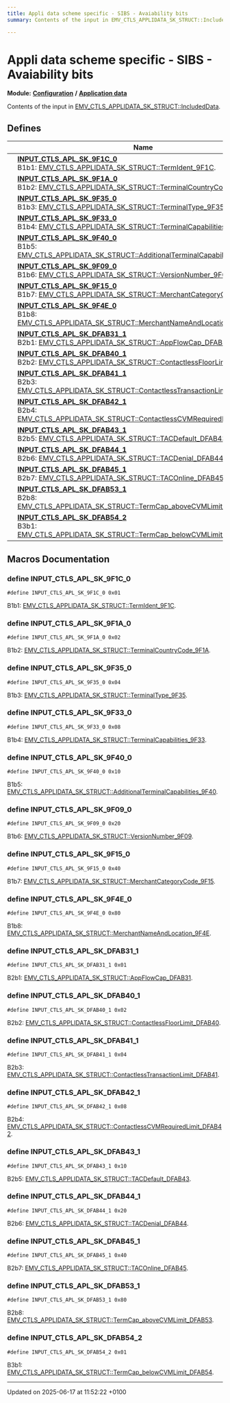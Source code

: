 ```yaml
---
title: Appli data scheme specific - SIBS - Avaiability bits
summary: Contents of the input in EMV_CTLS_APPLIDATA_SK_STRUCT::IncludedData. 

---
```


# Appli data scheme specific - SIBS - Avaiability bits

**Module:** **[Configuration](group___a_d_k___c_o_n_f_i_g_u_r_a_t_i_o_n.md)** **/** **[Application data](group___d_e_f___c_o_n_f___a_p_p_l_i.md)**

Contents of the input in [EMV_CTLS_APPLIDATA_SK_STRUCT::IncludedData](struct_e_m_v___c_t_l_s___a_p_p_l_i_d_a_t_a___s_k___s_t_r_u_c_t.md#variable-includeddata). 

## Defines

|                | Name           |
| -------------- | -------------- |
|  | **[INPUT_CTLS_APL_SK_9F1C_0](group___d_e_f___i_n_p_u_t___a_p_p_l_i___s_k.md#define-input-ctls-apl-sk-9f1c-0)** <br>B1b1: [EMV_CTLS_APPLIDATA_SK_STRUCT::TermIdent_9F1C](struct_e_m_v___c_t_l_s___a_p_p_l_i_d_a_t_a___s_k___s_t_r_u_c_t.md#variable-termident-9f1c).  |
|  | **[INPUT_CTLS_APL_SK_9F1A_0](group___d_e_f___i_n_p_u_t___a_p_p_l_i___s_k.md#define-input-ctls-apl-sk-9f1a-0)** <br>B1b2: [EMV_CTLS_APPLIDATA_SK_STRUCT::TerminalCountryCode_9F1A](struct_e_m_v___c_t_l_s___a_p_p_l_i_d_a_t_a___s_k___s_t_r_u_c_t.md#variable-terminalcountrycode-9f1a).  |
|  | **[INPUT_CTLS_APL_SK_9F35_0](group___d_e_f___i_n_p_u_t___a_p_p_l_i___s_k.md#define-input-ctls-apl-sk-9f35-0)** <br>B1b3: [EMV_CTLS_APPLIDATA_SK_STRUCT::TerminalType_9F35](struct_e_m_v___c_t_l_s___a_p_p_l_i_d_a_t_a___s_k___s_t_r_u_c_t.md#variable-terminaltype-9f35).  |
|  | **[INPUT_CTLS_APL_SK_9F33_0](group___d_e_f___i_n_p_u_t___a_p_p_l_i___s_k.md#define-input-ctls-apl-sk-9f33-0)** <br>B1b4: [EMV_CTLS_APPLIDATA_SK_STRUCT::TerminalCapabilities_9F33](struct_e_m_v___c_t_l_s___a_p_p_l_i_d_a_t_a___s_k___s_t_r_u_c_t.md#variable-terminalcapabilities-9f33).  |
|  | **[INPUT_CTLS_APL_SK_9F40_0](group___d_e_f___i_n_p_u_t___a_p_p_l_i___s_k.md#define-input-ctls-apl-sk-9f40-0)** <br>B1b5: [EMV_CTLS_APPLIDATA_SK_STRUCT::AdditionalTerminalCapabilities_9F40](struct_e_m_v___c_t_l_s___a_p_p_l_i_d_a_t_a___s_k___s_t_r_u_c_t.md#variable-additionalterminalcapabilities-9f40).  |
|  | **[INPUT_CTLS_APL_SK_9F09_0](group___d_e_f___i_n_p_u_t___a_p_p_l_i___s_k.md#define-input-ctls-apl-sk-9f09-0)** <br>B1b6: [EMV_CTLS_APPLIDATA_SK_STRUCT::VersionNumber_9F09](struct_e_m_v___c_t_l_s___a_p_p_l_i_d_a_t_a___s_k___s_t_r_u_c_t.md#variable-versionnumber-9f09).  |
|  | **[INPUT_CTLS_APL_SK_9F15_0](group___d_e_f___i_n_p_u_t___a_p_p_l_i___s_k.md#define-input-ctls-apl-sk-9f15-0)** <br>B1b7: [EMV_CTLS_APPLIDATA_SK_STRUCT::MerchantCategoryCode_9F15](struct_e_m_v___c_t_l_s___a_p_p_l_i_d_a_t_a___s_k___s_t_r_u_c_t.md#variable-merchantcategorycode-9f15).  |
|  | **[INPUT_CTLS_APL_SK_9F4E_0](group___d_e_f___i_n_p_u_t___a_p_p_l_i___s_k.md#define-input-ctls-apl-sk-9f4e-0)** <br>B1b8: [EMV_CTLS_APPLIDATA_SK_STRUCT::MerchantNameAndLocation_9F4E](struct_e_m_v___c_t_l_s___a_p_p_l_i_d_a_t_a___s_k___s_t_r_u_c_t.md#variable-merchantnameandlocation-9f4e).  |
|  | **[INPUT_CTLS_APL_SK_DFAB31_1](group___d_e_f___i_n_p_u_t___a_p_p_l_i___s_k.md#define-input-ctls-apl-sk-dfab31-1)** <br>B2b1: [EMV_CTLS_APPLIDATA_SK_STRUCT::AppFlowCap_DFAB31](struct_e_m_v___c_t_l_s___a_p_p_l_i_d_a_t_a___s_k___s_t_r_u_c_t.md#variable-appflowcap-dfab31).  |
|  | **[INPUT_CTLS_APL_SK_DFAB40_1](group___d_e_f___i_n_p_u_t___a_p_p_l_i___s_k.md#define-input-ctls-apl-sk-dfab40-1)** <br>B2b2: [EMV_CTLS_APPLIDATA_SK_STRUCT::ContactlessFloorLimit_DFAB40](struct_e_m_v___c_t_l_s___a_p_p_l_i_d_a_t_a___s_k___s_t_r_u_c_t.md#variable-contactlessfloorlimit-dfab40).  |
|  | **[INPUT_CTLS_APL_SK_DFAB41_1](group___d_e_f___i_n_p_u_t___a_p_p_l_i___s_k.md#define-input-ctls-apl-sk-dfab41-1)** <br>B2b3: [EMV_CTLS_APPLIDATA_SK_STRUCT::ContactlessTransactionLimit_DFAB41](struct_e_m_v___c_t_l_s___a_p_p_l_i_d_a_t_a___s_k___s_t_r_u_c_t.md#variable-contactlesstransactionlimit-dfab41).  |
|  | **[INPUT_CTLS_APL_SK_DFAB42_1](group___d_e_f___i_n_p_u_t___a_p_p_l_i___s_k.md#define-input-ctls-apl-sk-dfab42-1)** <br>B2b4: [EMV_CTLS_APPLIDATA_SK_STRUCT::ContactlessCVMRequiredLimit_DFAB42](struct_e_m_v___c_t_l_s___a_p_p_l_i_d_a_t_a___s_k___s_t_r_u_c_t.md#variable-contactlesscvmrequiredlimit-dfab42).  |
|  | **[INPUT_CTLS_APL_SK_DFAB43_1](group___d_e_f___i_n_p_u_t___a_p_p_l_i___s_k.md#define-input-ctls-apl-sk-dfab43-1)** <br>B2b5: [EMV_CTLS_APPLIDATA_SK_STRUCT::TACDefault_DFAB43](struct_e_m_v___c_t_l_s___a_p_p_l_i_d_a_t_a___s_k___s_t_r_u_c_t.md#variable-tacdefault-dfab43).  |
|  | **[INPUT_CTLS_APL_SK_DFAB44_1](group___d_e_f___i_n_p_u_t___a_p_p_l_i___s_k.md#define-input-ctls-apl-sk-dfab44-1)** <br>B2b6: [EMV_CTLS_APPLIDATA_SK_STRUCT::TACDenial_DFAB44](struct_e_m_v___c_t_l_s___a_p_p_l_i_d_a_t_a___s_k___s_t_r_u_c_t.md#variable-tacdenial-dfab44).  |
|  | **[INPUT_CTLS_APL_SK_DFAB45_1](group___d_e_f___i_n_p_u_t___a_p_p_l_i___s_k.md#define-input-ctls-apl-sk-dfab45-1)** <br>B2b7: [EMV_CTLS_APPLIDATA_SK_STRUCT::TACOnline_DFAB45](struct_e_m_v___c_t_l_s___a_p_p_l_i_d_a_t_a___s_k___s_t_r_u_c_t.md#variable-taconline-dfab45).  |
|  | **[INPUT_CTLS_APL_SK_DFAB53_1](group___d_e_f___i_n_p_u_t___a_p_p_l_i___s_k.md#define-input-ctls-apl-sk-dfab53-1)** <br>B2b8: [EMV_CTLS_APPLIDATA_SK_STRUCT::TermCap_aboveCVMLimit_DFAB53](struct_e_m_v___c_t_l_s___a_p_p_l_i_d_a_t_a___s_k___s_t_r_u_c_t.md#variable-termcap-abovecvmlimit-dfab53).  |
|  | **[INPUT_CTLS_APL_SK_DFAB54_2](group___d_e_f___i_n_p_u_t___a_p_p_l_i___s_k.md#define-input-ctls-apl-sk-dfab54-2)** <br>B3b1: [EMV_CTLS_APPLIDATA_SK_STRUCT::TermCap_belowCVMLimit_DFAB54](struct_e_m_v___c_t_l_s___a_p_p_l_i_d_a_t_a___s_k___s_t_r_u_c_t.md#variable-termcap-belowcvmlimit-dfab54).  |




## Macros Documentation

### define INPUT_CTLS_APL_SK_9F1C_0

```
#define INPUT_CTLS_APL_SK_9F1C_0 0x01
```

B1b1: [EMV_CTLS_APPLIDATA_SK_STRUCT::TermIdent_9F1C](struct_e_m_v___c_t_l_s___a_p_p_l_i_d_a_t_a___s_k___s_t_r_u_c_t.md#variable-termident-9f1c). 

### define INPUT_CTLS_APL_SK_9F1A_0

```
#define INPUT_CTLS_APL_SK_9F1A_0 0x02
```

B1b2: [EMV_CTLS_APPLIDATA_SK_STRUCT::TerminalCountryCode_9F1A](struct_e_m_v___c_t_l_s___a_p_p_l_i_d_a_t_a___s_k___s_t_r_u_c_t.md#variable-terminalcountrycode-9f1a). 

### define INPUT_CTLS_APL_SK_9F35_0

```
#define INPUT_CTLS_APL_SK_9F35_0 0x04
```

B1b3: [EMV_CTLS_APPLIDATA_SK_STRUCT::TerminalType_9F35](struct_e_m_v___c_t_l_s___a_p_p_l_i_d_a_t_a___s_k___s_t_r_u_c_t.md#variable-terminaltype-9f35). 

### define INPUT_CTLS_APL_SK_9F33_0

```
#define INPUT_CTLS_APL_SK_9F33_0 0x08
```

B1b4: [EMV_CTLS_APPLIDATA_SK_STRUCT::TerminalCapabilities_9F33](struct_e_m_v___c_t_l_s___a_p_p_l_i_d_a_t_a___s_k___s_t_r_u_c_t.md#variable-terminalcapabilities-9f33). 

### define INPUT_CTLS_APL_SK_9F40_0

```
#define INPUT_CTLS_APL_SK_9F40_0 0x10
```

B1b5: [EMV_CTLS_APPLIDATA_SK_STRUCT::AdditionalTerminalCapabilities_9F40](struct_e_m_v___c_t_l_s___a_p_p_l_i_d_a_t_a___s_k___s_t_r_u_c_t.md#variable-additionalterminalcapabilities-9f40). 

### define INPUT_CTLS_APL_SK_9F09_0

```
#define INPUT_CTLS_APL_SK_9F09_0 0x20
```

B1b6: [EMV_CTLS_APPLIDATA_SK_STRUCT::VersionNumber_9F09](struct_e_m_v___c_t_l_s___a_p_p_l_i_d_a_t_a___s_k___s_t_r_u_c_t.md#variable-versionnumber-9f09). 

### define INPUT_CTLS_APL_SK_9F15_0

```
#define INPUT_CTLS_APL_SK_9F15_0 0x40
```

B1b7: [EMV_CTLS_APPLIDATA_SK_STRUCT::MerchantCategoryCode_9F15](struct_e_m_v___c_t_l_s___a_p_p_l_i_d_a_t_a___s_k___s_t_r_u_c_t.md#variable-merchantcategorycode-9f15). 

### define INPUT_CTLS_APL_SK_9F4E_0

```
#define INPUT_CTLS_APL_SK_9F4E_0 0x80
```

B1b8: [EMV_CTLS_APPLIDATA_SK_STRUCT::MerchantNameAndLocation_9F4E](struct_e_m_v___c_t_l_s___a_p_p_l_i_d_a_t_a___s_k___s_t_r_u_c_t.md#variable-merchantnameandlocation-9f4e). 

### define INPUT_CTLS_APL_SK_DFAB31_1

```
#define INPUT_CTLS_APL_SK_DFAB31_1 0x01
```

B2b1: [EMV_CTLS_APPLIDATA_SK_STRUCT::AppFlowCap_DFAB31](struct_e_m_v___c_t_l_s___a_p_p_l_i_d_a_t_a___s_k___s_t_r_u_c_t.md#variable-appflowcap-dfab31). 

### define INPUT_CTLS_APL_SK_DFAB40_1

```
#define INPUT_CTLS_APL_SK_DFAB40_1 0x02
```

B2b2: [EMV_CTLS_APPLIDATA_SK_STRUCT::ContactlessFloorLimit_DFAB40](struct_e_m_v___c_t_l_s___a_p_p_l_i_d_a_t_a___s_k___s_t_r_u_c_t.md#variable-contactlessfloorlimit-dfab40). 

### define INPUT_CTLS_APL_SK_DFAB41_1

```
#define INPUT_CTLS_APL_SK_DFAB41_1 0x04
```

B2b3: [EMV_CTLS_APPLIDATA_SK_STRUCT::ContactlessTransactionLimit_DFAB41](struct_e_m_v___c_t_l_s___a_p_p_l_i_d_a_t_a___s_k___s_t_r_u_c_t.md#variable-contactlesstransactionlimit-dfab41). 

### define INPUT_CTLS_APL_SK_DFAB42_1

```
#define INPUT_CTLS_APL_SK_DFAB42_1 0x08
```

B2b4: [EMV_CTLS_APPLIDATA_SK_STRUCT::ContactlessCVMRequiredLimit_DFAB42](struct_e_m_v___c_t_l_s___a_p_p_l_i_d_a_t_a___s_k___s_t_r_u_c_t.md#variable-contactlesscvmrequiredlimit-dfab42). 

### define INPUT_CTLS_APL_SK_DFAB43_1

```
#define INPUT_CTLS_APL_SK_DFAB43_1 0x10
```

B2b5: [EMV_CTLS_APPLIDATA_SK_STRUCT::TACDefault_DFAB43](struct_e_m_v___c_t_l_s___a_p_p_l_i_d_a_t_a___s_k___s_t_r_u_c_t.md#variable-tacdefault-dfab43). 

### define INPUT_CTLS_APL_SK_DFAB44_1

```
#define INPUT_CTLS_APL_SK_DFAB44_1 0x20
```

B2b6: [EMV_CTLS_APPLIDATA_SK_STRUCT::TACDenial_DFAB44](struct_e_m_v___c_t_l_s___a_p_p_l_i_d_a_t_a___s_k___s_t_r_u_c_t.md#variable-tacdenial-dfab44). 

### define INPUT_CTLS_APL_SK_DFAB45_1

```
#define INPUT_CTLS_APL_SK_DFAB45_1 0x40
```

B2b7: [EMV_CTLS_APPLIDATA_SK_STRUCT::TACOnline_DFAB45](struct_e_m_v___c_t_l_s___a_p_p_l_i_d_a_t_a___s_k___s_t_r_u_c_t.md#variable-taconline-dfab45). 

### define INPUT_CTLS_APL_SK_DFAB53_1

```
#define INPUT_CTLS_APL_SK_DFAB53_1 0x80
```

B2b8: [EMV_CTLS_APPLIDATA_SK_STRUCT::TermCap_aboveCVMLimit_DFAB53](struct_e_m_v___c_t_l_s___a_p_p_l_i_d_a_t_a___s_k___s_t_r_u_c_t.md#variable-termcap-abovecvmlimit-dfab53). 

### define INPUT_CTLS_APL_SK_DFAB54_2

```
#define INPUT_CTLS_APL_SK_DFAB54_2 0x01
```

B3b1: [EMV_CTLS_APPLIDATA_SK_STRUCT::TermCap_belowCVMLimit_DFAB54](struct_e_m_v___c_t_l_s___a_p_p_l_i_d_a_t_a___s_k___s_t_r_u_c_t.md#variable-termcap-belowcvmlimit-dfab54). 



-------------------------------

Updated on 2025-06-17 at 11:52:22 +0100